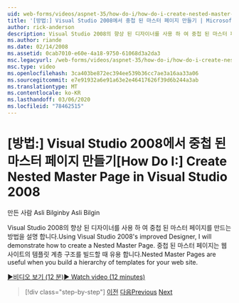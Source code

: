 ```yaml
---
uid: web-forms/videos/aspnet-35/how-do-i/how-do-i-create-nested-master-page-in-visual-studio-2008
title: '[방법:] Visual Studio 2008에서 중첩 된 마스터 페이지 만들기 | Microsoft Docs'
author: rick-anderson
description: Visual Studio 2008의 향상 된 디자이너를 사용 하 여 중첩 된 마스터 페이지를 만드는 방법을 설명 합니다. 중첩 된 마스터 페이지는 hierarch을 빌드할 때 유용 합니다.
ms.author: riande
ms.date: 02/14/2008
ms.assetid: 0cab7010-e60e-4a18-9750-61068d3a2da3
msc.legacyurl: /web-forms/videos/aspnet-35/how-do-i/how-do-i-create-nested-master-page-in-visual-studio-2008
msc.type: video
ms.openlocfilehash: 3ca403be872ec394ee539b36cc7ae3a16aa33a06
ms.sourcegitcommit: e7e91932a6e91a63e2e46417626f39d6b244a3ab
ms.translationtype: MT
ms.contentlocale: ko-KR
ms.lasthandoff: 03/06/2020
ms.locfileid: "78462515"
---
```

# <a name="how-do-i-create-nested-master-page-in-visual-studio-2008"></a><span data-ttu-id="a3e71-104">[방법:] Visual Studio 2008에서 중첩 된 마스터 페이지 만들기</span><span class="sxs-lookup"><span data-stu-id="a3e71-104">[How Do I:] Create Nested Master Page in Visual Studio 2008</span></span>

<span data-ttu-id="a3e71-105">만든 사람 Asli Bilgin</span><span class="sxs-lookup"><span data-stu-id="a3e71-105">by Asli Bilgin</span></span>

<span data-ttu-id="a3e71-106">Visual Studio 2008의 향상 된 디자이너를 사용 하 여 중첩 된 마스터 페이지를 만드는 방법을 설명 합니다.</span><span class="sxs-lookup"><span data-stu-id="a3e71-106">Using Visual Studio 2008's improved Designer, I will demonstrate how to create a Nested Master Page.</span></span> <span data-ttu-id="a3e71-107">중첩 된 마스터 페이지는 웹 사이트의 템플릿 계층 구조를 빌드할 때 유용 합니다.</span><span class="sxs-lookup"><span data-stu-id="a3e71-107">Nested Master Pages are useful when you build a hierarchy of templates for your web site.</span></span>

[<span data-ttu-id="a3e71-108">&#9654;비디오 보기 (12 분)</span><span class="sxs-lookup"><span data-stu-id="a3e71-108">&#9654; Watch video (12 minutes)</span></span>](https://channel9.msdn.com/Blogs/ASP-NET-Site-Videos/how-do-i-create-nested-master-page-in-visual-studio-2008)

> [!div class="step-by-step"]
> <span data-ttu-id="a3e71-109">[이전](how-do-i-create-a-master-page-in-visual-studio-2008.md)
> [다음](how-do-i-cascading-style-sheets-in-visual-studio-2008.md)</span><span class="sxs-lookup"><span data-stu-id="a3e71-109">[Previous](how-do-i-create-a-master-page-in-visual-studio-2008.md)
[Next](how-do-i-cascading-style-sheets-in-visual-studio-2008.md)</span></span>
